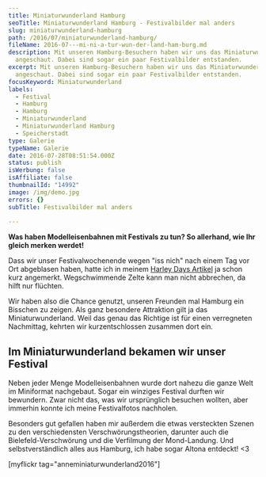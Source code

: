 ```yaml
---
title: Mi­ni­a­tur­wun­der­land Ham­burg
seoTitle: Miniaturwunderland Hamburg - Festivalbilder mal anders
slug: miniaturwunderland-hamburg
path: /2016/07/miniaturwunderland-hamburg/
fileName: 2016-07---mi-ni-a-tur-wun-der-land-ham-burg.md
description: Mit unseren Hamburg-Besuchern haben wir uns das Miniaturwunderland
  angeschaut. Dabei sind sogar ein paar Festivalbilder entstanden.
excerpt: Mit unseren Hamburg-Besuchern haben wir uns das Miniaturwunderland
  angeschaut. Dabei sind sogar ein paar Festivalbilder entstanden.
focusKeyword: Miniaturwunderland
labels:
  - Festival
  - Hamburg
  - Hamburg
  - Miniaturwunderland
  - Miniaturwunderland Hamburg
  - Speicherstadt
type: Galerie
typeName: Galerie
date: 2016-07-28T08:51:54.000Z
status: publish
isWerbung: false
isAffiliate: false
thumbnailId: "14992"
image: /img/demo.jpg
errors: {}
subTitle: Festivalbilder mal anders
  
---
```


**Was haben Modelleisenbahnen mit Festivals zu tun? So allerhand, wie Ihr gleich
merken werdet!**

Dass wir unser Festivalwochenende wegen "iss nich" nach einem Tag vor Ort
abgeblasen haben, hatte ich in meinem
[Harley Days Artikel](/2016/07/hamburg-harley-days-2016/) ja schon kurz
angemerkt. Wegschwimmende Zelte kann man nicht abbrechen, da hilft nur flüchten.

Wir haben also die Chance genutzt, unseren Freunden mal Hamburg ein Bisschen zu
zeigen. Als ganz besondere Attraktion gilt ja das Miniaturwunderland. Weil das
genau das Richtige ist für einen verregneten Nachmittag, kehrten wir
kurzentschlossen zusammen dort ein.

## Im Miniaturwunderland bekamen wir unser Festival

Neben jeder Menge Modelleisenbahnen wurde dort nahezu die ganze Welt im
Miniformat nachgebaut. Sogar ein winziges Festival durften wir bewundern. Zwar
nicht das, was wir ursprünglich besuchen wollten, aber immerhin konnte ich meine
Festivalfotos nachholen.

Besonders gut gefallen haben mir außerdem die etwas versteckten Szenen zu den
verschiedensten Verschwörungstheorien, darunter auch die Bielefeld-Verschwörung
und die Verfilmung der Mond-Landung. Und selbstverständlich alles aus Hamburg,
ich habe sogar Altona entdeckt! &lt;3

[myflickr tag="anneminiaturwunderland2016"]

  